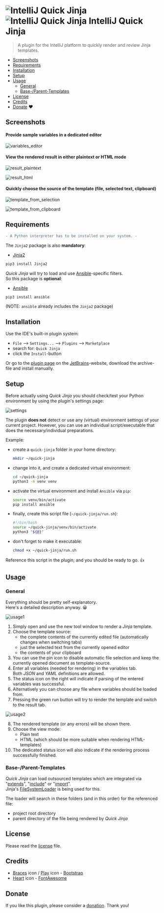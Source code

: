# ![IntelliJ Quick Jinja](src/main/resources/META-INF/pluginIcon.png#gh-light-mode-only) ![IntelliJ Quick Jinja](src/main/resources/META-INF/pluginIcon_dark.png#gh-dark-mode-only) IntelliJ Quick Jinja

> A plugin for the IntelliJ platform to quickly render and review Jinja templates.

* [Screenshots](#screenshots)
* [Requirements](#requirements)
* [Installation](#installation)
* [Setup](#setup)
* [Usage](#usage)
  * [General](#general)
  * [Base-/Parent-Templates](#base-parent-templates)
* [License](#license)
* [Credits](#credits)
* [Donate](#donate) :heart:

## Screenshots

#### Provide sample variables in a dedicated editor

![variables_editor](screenshots/variables_editor.png)

#### View the rendered result in either plaintext or HTML mode

![result_plaintext](screenshots/result_plaintext.png)

![result_html](screenshots/result_html.png)

#### Quickly choose the source of the template (file, selected text, clipboard)

![template_from_selection](screenshots/template_from_selection.png)

![template_from_clipboard](screenshots/template_from_clipboard.png)

## Requirements

```diff
- A Python interpreter has to be installed on your system. -
```

The `Jinja2` package is also **mandatory**:

* [Jinja2](https://pypi.org/project/Jinja2/)

```bash
pip3 install Jinja2
```

_Quick Jinja_ will try to load and use [Ansible](https://www.ansible.com/)-specific filters.  
So this package is **optional**:

* [Ansible](https://pypi.org/project/ansible/)  

```bash
pip3 install ansible
```
(NOTE: `ansible` already includes the `Jinja2` package)

## Installation

Use the IDE's built-in plugin system:

* `File` --> `Settings...` --> `Plugins` --> `Marketplace`
* search for: `Quick Jinja`
* click the `Install`-button

Or go to the [plugin page](https://plugins.jetbrains.com/plugin/24850-quick-jinja) on the [JetBrains](https://www.jetbrains.com)-website, download the archive-file and install manually.

## Setup

Before actually using _Quick Jinja_ you should check/test your Python environment by using the plugin's settings page:

![settings](screenshots/settings.png)

The plugin **does not** detect or use any (virtual) environment settings of your current project.
However, you can use an individual script/executable that does the necessary/individual preparations. 

Example:

* create a `quick-jinja` folder in your home directory:
  ```bash
  mkdir ~/quick-jinja
  ```

* change into it, and create a dedicated virtual environment:
  ```bash
  cd ~/quick-jinja
  python3 -m venv venv
  ```

* activate the virtual environment and install `Ansible` via `pip`:
  ```bash
  source venv/bin/activate
  pip install ansible
  ```

* finally, create this script file (`~/quick-jinja/run.sh`):
  ```bash
  #!/bin/bash
  source ~/quick-jinja/venv/bin/activate
  python3 "${@}"
  ```

* don't forget to make it executable:
  ```bash
  chmod +x ~/quick-jinja/run.sh
  ```

Reference this script in the plugin; and you should be ready to go. :thumbsup:

## Usage

### General

Everything should be pretty self-explanatory.  
Here's a detailed description anyway. :grinning:

![usage1](screenshots/usage1.png)

1. Simply open and use the new tool window to render a _Jinja_ template.
2. Choose the template source:
   - the complete contents of the currently edited file (automatically changes when switching tabs) 
   - just the selected text from the currently opened editor
   - the contents of your clipboard
3. You can use the pin icon to disable automatic file selection and keep the currently opened document as template-source.
4. Enter all variables (needed for rendering) in the variables tab.  
Both _JSON_ and _YAML_ definitions are allowed.
5. The status icon on the right will indicate if parsing of the entered variables was successful.
6. Alternatively you can choose any file where variables should be loaded from.
7. Pressing the green run button will try to render the template and switch to the result tab.

![usage2](screenshots/usage2.png)

8. The rendered template (or any errors) will be shown there.
9. Choose the view mode:
   - Plain text
   - HTML (which should be more suitable when rendering HTML-templates)
10. The dedicated status icon will also indicate if the rendering process successfully finished.

### Base-/Parent-Templates

_Quick Jinja_ can load outsourced templates which are integrated via "[extends](https://jinja.palletsprojects.com/en/stable/templates/#nesting-extends)", "[include](https://jinja.palletsprojects.com/en/stable/templates/#include)" or "[import](https://jinja.palletsprojects.com/en/stable/templates/#import)".  
Jinja's [FileSystemLoader](https://jinja.palletsprojects.com/en/stable/api/#jinja2.FileSystemLoader) is being used for this.

The loader will search in these folders (and in this order) for the referenced file:

* project root directory
* parent directory of the file being rendered by _Quick Jinja_

## License

Please read the [license](LICENSE) file.

## Credits

* [Braces](https://icons.getbootstrap.com/icons/braces/) icon / [Play](https://icons.getbootstrap.com/icons/play-fill/) icon - [Bootstrap](https://icons.getbootstrap.com/)
* [Heart](https://fontawesome.com/icons/heart?s=solid&f=classic) icon - [FontAwesome](https://fontawesome.com/)

## Donate

If you like this plugin, please consider a [donation](https://paypal.me/AchimSeufert). Thank you!
